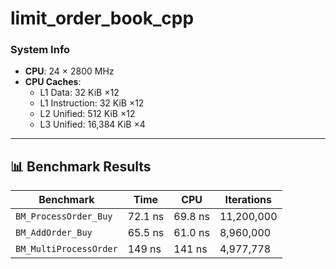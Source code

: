 # limit_order_book_cpp

### System Info
- **CPU**: 24 × 2800 MHz
- **CPU Caches**:
  - L1 Data: 32 KiB ×12
  - L1 Instruction: 32 KiB ×12
  - L2 Unified: 512 KiB ×12
  - L3 Unified: 16,384 KiB ×4

---

## 📊 Benchmark Results

| Benchmark               | Time    | CPU     | Iterations |
|-------------------------|---------|---------|------------|
| `BM_ProcessOrder_Buy`   | 72.1 ns | 69.8 ns | 11,200,000 |
| `BM_AddOrder_Buy`       | 65.5 ns | 61.0 ns | 8,960,000  |
| `BM_MultiProcessOrder`  | 149 ns  | 141 ns  | 4,977,778  |
